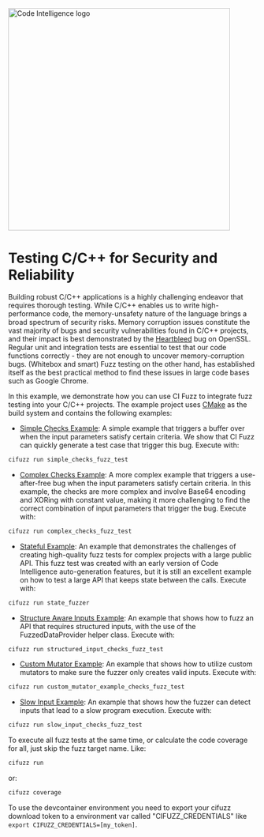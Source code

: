 <a href="https://www.code-intelligence.com/">
<img src="https://www.code-intelligence.com/hubfs/Logos/CI%20Logos/Logo_quer_white.png" alt="Code Intelligence logo" width="450px">
</a>

# Testing C/C++ for Security and Reliability
Building robust C/C++ applications is a highly challenging endeavor that requires thorough testing. While C/C++ enables us to write high-performance code, the memory-unsafety nature of the language brings a broad spectrum of security risks. Memory corruption issues constitute the vast majority of bugs and security vulnerabilities found in C/C++ projects, and their impact is best demonstrated by the [Heartbleed](https://en.wikipedia.org/wiki/Heartbleed) bug on OpenSSL. Regular unit and integration tests are essential to test that our code functions correctly - they are not enough to uncover memory-corruption bugs. (Whitebox and smart) Fuzz testing on the other hand, has established itself as the best practical method to find these issues in large code bases such as Google Chrome.

In this example, we demonstrate how you can use CI Fuzz to integrate fuzz testing into your C/C++ projects. The example project uses [CMake](https://cmake.org/) as the build system and contains the following examples:
* [Simple Checks Example](src/simple_examples/explore_me.cpp#L10):
A simple example that triggers a buffer over when the input parameters satisfy certain criteria.
We show that CI Fuzz can quickly generate a test case that trigger this bug.
Execute with:
```sh
cifuzz run simple_checks_fuzz_test
```
* [Complex Checks Example](src/simple_examples/explore_me.cpp#L22):
A more complex example that triggers a use-after-free bug when the input parameters satisfy certain criteria. In this example, the checks are more complex and involve Base64 encoding and XORing with constant value, making it more challenging to find the correct combination of input parameters that trigger the bug.
Execute with:
```sh
cifuzz run complex_checks_fuzz_test
```
* [Stateful Example](src/state_example):
An example that demonstrates the challenges of creating high-quality fuzz tests for complex projects with a large public API. This fuzz test was created with an early version of Code Intelligence auto-generation features, but it is still an excellent example on how to test a large API that keeps state between the calls.
Execute with:
```sh
cifuzz run state_fuzzer
```
* [Structure Aware Inputs Example](src/advanced_examples/explore_me.cpp#L8):
An example that shows how to fuzz an API that requires structured inputs, with the use of the FuzzedDataProvider helper class.
Execute with:
```sh
cifuzz run structured_input_checks_fuzz_test
```
* [Custom Mutator Example](src/advanced_examples/custom_mutator_example_checks_test.cpp#L37):
An example that shows how to utilize custom mutators to make sure the fuzzer only creates valid inputs.
Execute with:
```sh
cifuzz run custom_mutator_example_checks_fuzz_test
```
* [Slow Input Example](src/advanced_examples/slow_input_checks_test.cpp#L17):
An example that shows how the fuzzer can detect inputs that lead to a slow program execution.
Execute with:
```sh
cifuzz run slow_input_checks_fuzz_test
```


To execute all fuzz tests at the same time, or calculate the code coverage for all, just skip the fuzz target name. Like:
```sh
cifuzz run
```
or:
```sh
cifuzz coverage
```

To use the devcontainer environment you need to export your cifuzz download token to a environment var called "CIFUZZ_CREDENTIALS" like `export CIFUZZ_CREDENTIALS=[my_token]`.
